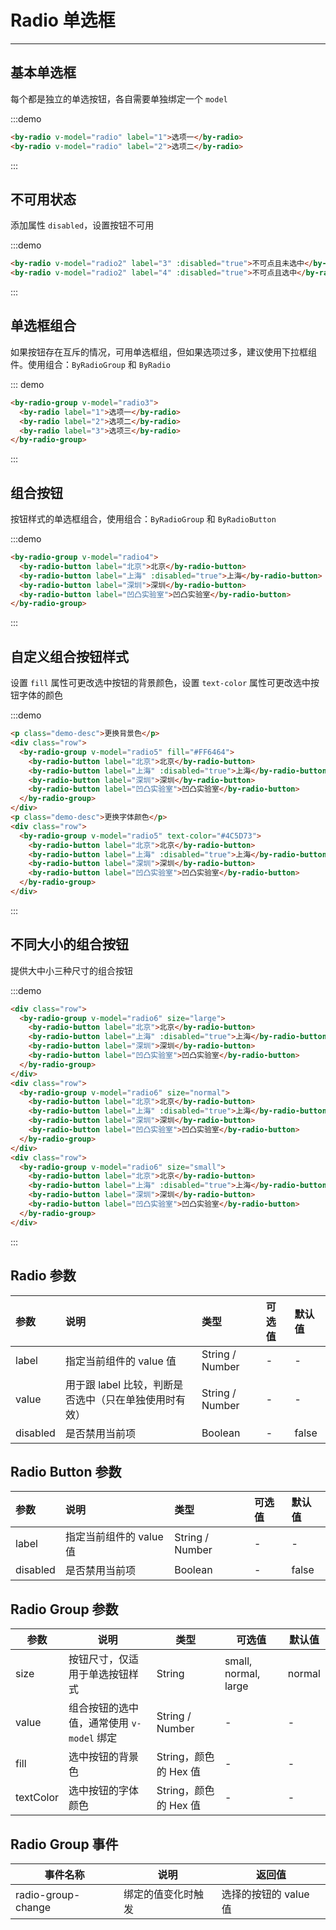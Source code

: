 # Radio 单选框

----

## 基本单选框

每个都是独立的单选按钮，各自需要单独绑定一个 `model`

:::demo
```html
<by-radio v-model="radio" label="1">选项一</by-radio>
<by-radio v-model="radio" label="2">选项二</by-radio>
```
:::

## 不可用状态

添加属性 `disabled`，设置按钮不可用

:::demo
```html
<by-radio v-model="radio2" label="3" :disabled="true">不可点且未选中</by-radio>
<by-radio v-model="radio2" label="4" :disabled="true">不可点且选中</by-radio>
```
:::

## 单选框组合

如果按钮存在互斥的情况，可用单选框组，但如果选项过多，建议使用下拉框组件。使用组合：`ByRadioGroup` 和 `ByRadio`

::: demo
```html
<by-radio-group v-model="radio3">
  <by-radio label="1">选项一</by-radio>
  <by-radio label="2">选项二</by-radio>
  <by-radio label="3">选项三</by-radio>
</by-radio-group>
```
:::


## 组合按钮

按钮样式的单选框组合，使用组合：`ByRadioGroup` 和 `ByRadioButton`

:::demo
```html
<by-radio-group v-model="radio4">
  <by-radio-button label="北京">北京</by-radio-button>
  <by-radio-button label="上海" :disabled="true">上海</by-radio-button>
  <by-radio-button label="深圳">深圳</by-radio-button>
  <by-radio-button label="凹凸实验室">凹凸实验室</by-radio-button>
</by-radio-group>
```
:::

## 自定义组合按钮样式

设置 `fill` 属性可更改选中按钮的背景颜色，设置 `text-color` 属性可更改选中按钮字体的颜色

:::demo
```html
<p class="demo-desc">更换背景色</p>
<div class="row">
  <by-radio-group v-model="radio5" fill="#FF6464">
    <by-radio-button label="北京">北京</by-radio-button>
    <by-radio-button label="上海" :disabled="true">上海</by-radio-button>
    <by-radio-button label="深圳">深圳</by-radio-button>
    <by-radio-button label="凹凸实验室">凹凸实验室</by-radio-button>
  </by-radio-group>
</div>
<p class="demo-desc">更换字体颜色</p>
<div class="row">
  <by-radio-group v-model="radio5" text-color="#4C5D73">
    <by-radio-button label="北京">北京</by-radio-button>
    <by-radio-button label="上海" :disabled="true">上海</by-radio-button>
    <by-radio-button label="深圳">深圳</by-radio-button>
    <by-radio-button label="凹凸实验室">凹凸实验室</by-radio-button>
  </by-radio-group>
</div>
```
:::

## 不同大小的组合按钮

提供大中小三种尺寸的组合按钮

:::demo
```html
<div class="row">
  <by-radio-group v-model="radio6" size="large">
    <by-radio-button label="北京">北京</by-radio-button>
    <by-radio-button label="上海" :disabled="true">上海</by-radio-button>
    <by-radio-button label="深圳">深圳</by-radio-button>
    <by-radio-button label="凹凸实验室">凹凸实验室</by-radio-button>
  </by-radio-group>
</div>
<div class="row">
  <by-radio-group v-model="radio6" size="normal">
    <by-radio-button label="北京">北京</by-radio-button>
    <by-radio-button label="上海" :disabled="true">上海</by-radio-button>
    <by-radio-button label="深圳">深圳</by-radio-button>
    <by-radio-button label="凹凸实验室">凹凸实验室</by-radio-button>
  </by-radio-group>
</div>
<div class="row">
  <by-radio-group v-model="radio6" size="small">
    <by-radio-button label="北京">北京</by-radio-button>
    <by-radio-button label="上海" :disabled="true">上海</by-radio-button>
    <by-radio-button label="深圳">深圳</by-radio-button>
    <by-radio-button label="凹凸实验室">凹凸实验室</by-radio-button>
  </by-radio-group>
</div>
```
:::

## Radio 参数

| 参数      | 说明          | 类型      | 可选值                           | 默认值  |
| :---------- | :-------------- | :---------- | :-----------------------------  | :-------- |
| label | 指定当前组件的 value 值 | String / Number | - | - |
| value | 用于跟 label 比较，判断是否选中（只在单独使用时有效） | String / Number | - | - |
| disabled | 是否禁用当前项 |Boolean | - | false |

## Radio Button 参数

| 参数      | 说明          | 类型      | 可选值                           | 默认值  |
| :---------- | :-------------- | :---------- | :-----------------------------  | :-------- |
| label | 指定当前组件的 value 值 | String / Number | - | - |
| disabled | 是否禁用当前项 |Boolean | - | false |

## Radio Group 参数

| 参数      | 说明          | 类型      | 可选值                           | 默认值  |
|---------- |-------------- |---------- |--------------------------------  |-------- |
| size | 按钮尺寸，仅适用于单选按钮样式 | String | small, normal, large | normal |
| value | 组合按钮的选中值，通常使用 `v-model` 绑定 | String / Number | - | - |
| fill | 选中按钮的背景色 | String，颜色的 Hex 值 | - | - |
| textColor | 选中按钮的字体颜色 | String，颜色的 Hex 值 | - | - |

## Radio Group 事件

| 事件名称      | 说明          | 返回值  |
|---------- |-------------- |---------- |
| radio-group-change | 绑定的值变化时触发 | 选择的按钮的 value 值 |

<style lang="scss" scoped>
  .row + .row {
    margin-top: 8px;
  }
</style>

<script>
  export default {
    data() {
      return {
        radio: '2',
        radio2: '4',
        radio3: '1',
        radio4: '深圳',
        radio5: '深圳',
        radio6: '深圳'
      }
    }
  }
</script>
